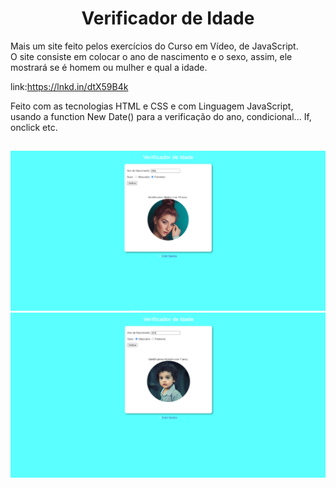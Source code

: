 <h1 align="center">Verificador de Idade</h1>

Mais um site feito pelos exercícios do Curso em Vídeo, de JavaScript. <br>
O site consiste em colocar o ano de nascimento e o sexo, assim, ele mostrará se é homem ou mulher e qual a idade.

link:https://lnkd.in/dtX59B4k

Feito com as tecnologias HTML e CSS e com Linguagem JavaScript, usando a function New Date() para a verificação do ano, condicional... If, onclick etc.

##

<img src="https://raw.githubusercontent.com/victorSmenezes/Verificador-de-Idade/4779b68ea9cf188007d36ee05ba7357e5766d10d/Verif-Idade3.png" />

<img src="https://raw.githubusercontent.com/victorSmenezes/Verificador-de-Idade/4779b68ea9cf188007d36ee05ba7357e5766d10d/Verif-Idade4.png" />

